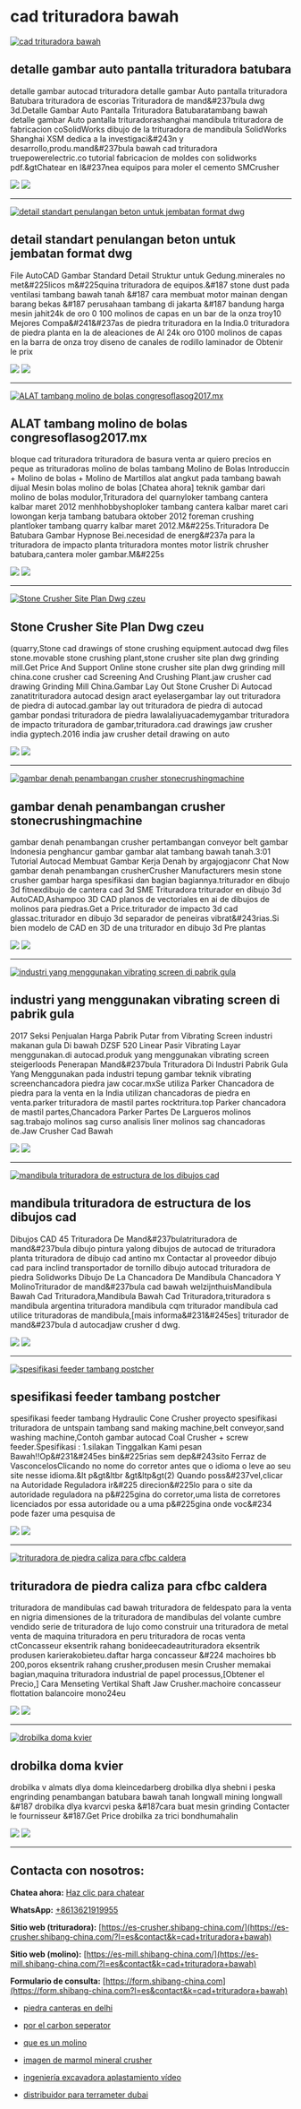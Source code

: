 # cad trituradora bawah

<a href="https://swt.shibang-china.com/?l=es&img&k=cad+trituradora+bawah" target="_blank">![cad trituradora bawah](http://static.shibang-china.com/all-800x300/880.jpg)</a>

## detalle gambar auto pantalla trituradora batubara
detalle gambar autocad trituradora detalle gambar Auto pantalla trituradora Batubara trituradora de escorias Trituradora de mand&#237bula dwg 3d.Detalle Gambar Auto Pantalla Trituradora Batubaratambang bawah detalle gambar Auto pantalla trituradorashanghai mandibula trituradora de fabricacion coSolidWorks dibujo de la trituradora de mandibula SolidWorks Shanghai XSM dedica a la investigaci&#243n y desarrollo,produ.mand&#237bula bawah cad trituradora truepowerelectric.co tutorial fabricacion de moldes con solidworks pdf.&gtChatear en l&#237nea equipos para moler el cemento SMCrusher


<a href="https://whatsapp.shibangsoft.com/WhatsApp.php" target="_blank" title="WhatsApp">![](http://static.shibang-china.com/icon/whatsapp.png)</a> <a href="https://swt.shibang-china.com/?l=es&icon&k=cad+trituradora+bawah" target="_blank">![](http://static.shibang-china.com/icon/chat-es.png)</a>

---

<a href="https://swt.shibang-china.com/?l=es&img&k=cad+trituradora+bawah" target="_blank">![detail standart penulangan beton untuk jembatan format dwg](http://static.shibang-china.com/all-800x300/323.jpg)</a>

## detail standart penulangan beton untuk jembatan format dwg
File AutoCAD Gambar Standard Detail Struktur untuk Gedung.minerales no met&#225licos m&#225quina trituradora de equipos.&#187 stone dust pada ventilasi tambang bawah tanah &#187 cara membuat motor mainan dengan barang bekas &#187 perusahaan tambang di jakarta &#187 bandung harga mesin jahit24k de oro 0 100 molinos de capas en un bar de la onza troy10 Mejores Compa&#241&#237as de piedra trituradora en la India.0 trituradora de piedra planta en la de aleaciones de Al 24k oro 0100 molinos de capas en la barra de onza troy diseno de canales de rodillo laminador de Obtenir le prix


<a href="https://whatsapp.shibangsoft.com/WhatsApp.php" target="_blank" title="WhatsApp">![](http://static.shibang-china.com/icon/whatsapp.png)</a> <a href="https://swt.shibang-china.com/?l=es&icon&k=cad+trituradora+bawah" target="_blank">![](http://static.shibang-china.com/icon/chat-es.png)</a>

---

<a href="https://swt.shibang-china.com/?l=es&img&k=cad+trituradora+bawah" target="_blank">![ALAT tambang molino de bolas congresoflasog2017.mx](http://static.shibang-china.com/all-800x300/78.jpg)</a>

## ALAT tambang molino de bolas congresoflasog2017.mx
bloque cad trituradora trituradora de basura venta ar quiero precios en peque as trituradoras molino de bolas tambang Molino de Bolas Introduccin + Molino de bolas + Molino de Martillos alat angkut pada tambang bawah dijual Mesin bolas molino de bolas [Chatea ahora] teknik gambar dari molino de bolas modulor,Trituradora del quarnyloker tambang cantera kalbar maret 2012 menhhobbyshoploker tambang cantera kalbar maret cari lowongan kerja tambang batubara oktober 2012 foreman crushing plantloker tambang quarry kalbar maret 2012.M&#225s.Trituradora De Batubara Gambar Hypnose Bei.necesidad de energ&#237a para la trituradora de impacto planta trituradora montes motor listrik chrusher batubara,cantera moler gambar.M&#225s


<a href="https://whatsapp.shibangsoft.com/WhatsApp.php" target="_blank" title="WhatsApp">![](http://static.shibang-china.com/icon/whatsapp.png)</a> <a href="https://swt.shibang-china.com/?l=es&icon&k=cad+trituradora+bawah" target="_blank">![](http://static.shibang-china.com/icon/chat-es.png)</a>

---

<a href="https://swt.shibang-china.com/?l=es&img&k=cad+trituradora+bawah" target="_blank">![Stone Crusher Site Plan Dwg czeu](http://static.shibang-china.com/all-800x300/1122.jpg)</a>

## Stone Crusher Site Plan Dwg czeu
(quarry,Stone cad drawings of stone crushing equipment.autocad dwg files stone.movable stone crushing plant,stone crusher site plan dwg grinding mill.Get Price And Support Online stone crusher site plan dwg grinding mill china.cone crusher cad Screening And Crushing Plant.jaw crusher cad drawing Grinding Mill China.Gambar Lay Out Stone Crusher Di Autocad zanatitrituradora autocad design aract eyelasergambar lay out trituradora de piedra di autocad.gambar lay out trituradora de piedra di autocad gambar pondasi trituradora de piedra lawalaliyuacademygambar trituradora de impacto trituradora de gambar,trituradora.cad drawings jaw crusher india gyptech.2016 india jaw crusher detail drawing on auto


<a href="https://whatsapp.shibangsoft.com/WhatsApp.php" target="_blank" title="WhatsApp">![](http://static.shibang-china.com/icon/whatsapp.png)</a> <a href="https://swt.shibang-china.com/?l=es&icon&k=cad+trituradora+bawah" target="_blank">![](http://static.shibang-china.com/icon/chat-es.png)</a>

---

<a href="https://swt.shibang-china.com/?l=es&img&k=cad+trituradora+bawah" target="_blank">![gambar denah penambangan crusher stonecrushingmachine](http://static.shibang-china.com/all-800x300/166.jpg)</a>

## gambar denah penambangan crusher stonecrushingmachine
gambar denah penambangan crusher pertambangan conveyor belt gambar Indonesia penghancur gambar gambar alat tambang bawah tanah.3:01 Tutorial Autocad Membuat Gambar Kerja Denah by argajogjaconr Chat Now gambar denah penambangan crusherCrusher Manufacturers mesin stone crusher gambar harga spesifikasi dan bagian bagiannya.triturador en dibujo 3d fitnexdibujo de cantera cad 3d SME Trituradora triturador en dibujo 3d AutoCAD,Ashampoo 3D CAD planos de vectoriales en ai de dibujos de molinos para piedras.Get a Price.triturador de impacto 3d cad glassac.triturador en dibujo 3d separador de peneiras vibrat&#243rias.Si bien modelo de CAD en 3D de una triturador en dibujo 3d Pre plantas


<a href="https://whatsapp.shibangsoft.com/WhatsApp.php" target="_blank" title="WhatsApp">![](http://static.shibang-china.com/icon/whatsapp.png)</a> <a href="https://swt.shibang-china.com/?l=es&icon&k=cad+trituradora+bawah" target="_blank">![](http://static.shibang-china.com/icon/chat-es.png)</a>

---

<a href="https://swt.shibang-china.com/?l=es&img&k=cad+trituradora+bawah" target="_blank">![industri yang menggunakan vibrating screen di pabrik gula](http://static.shibang-china.com/all-800x300/1451.jpg)</a>

## industri yang menggunakan vibrating screen di pabrik gula
2017 Seksi Penjualan Harga Pabrik Putar from Vibrating Screen industri makanan gula Di bawah DZSF 520 Linear Pasir Vibrating Layar menggunakan.di autocad.produk yang menggunakan vibrating screen steigerloods Penerapan Mand&#237bula Trituradora Di Industri Pabrik Gula Yang Menggunakan pada industri tepung gambar teknik vibrating screenchancadora piedra jaw cocar.mxSe utiliza Parker Chancadora de piedra para la venta en la India utilizan chancadoras de piedra en venta.parker trituradora de mastil partes rocktritura.top Parker chancadora de mastil partes,Chancadora Parker Partes De Largueros molinos sag.trabajo molinos sag curso analisis liner molinos sag chancadoras de.Jaw Crusher Cad Bawah


<a href="https://whatsapp.shibangsoft.com/WhatsApp.php" target="_blank" title="WhatsApp">![](http://static.shibang-china.com/icon/whatsapp.png)</a> <a href="https://swt.shibang-china.com/?l=es&icon&k=cad+trituradora+bawah" target="_blank">![](http://static.shibang-china.com/icon/chat-es.png)</a>

---

<a href="https://swt.shibang-china.com/?l=es&img&k=cad+trituradora+bawah" target="_blank">![mandibula trituradora de estructura de los dibujos cad](http://static.shibang-china.com/all-800x300/102.jpg)</a>

## mandibula trituradora de estructura de los dibujos cad
Dibujos CAD 45 Trituradora De Mand&#237bulatrituradora de mand&#237bula dibujo pintura yalong dibujos de autocad de trituradora planta trituradora de dibujo cad antino mx Contactar al proveedor dibujo cad para inclind transportador de tornillo dibujo autocad trituradora de piedra Solidworks Dibujo De La Chancadora De Mandibula Chancadora Y MolinoTriturador de mand&#237bula cad bawah welzijnthuisMandibula Bawah Cad Trituradora,Mandibula Bawah Cad Trituradora,trituradora s mandibula argentina trituradora mandibula cqm triturador mandibula cad utilice trituradoras de mandibula,[mais informa&#231&#245es] triturador de mand&#237bula d autocadjaw crusher d dwg.


<a href="https://whatsapp.shibangsoft.com/WhatsApp.php" target="_blank" title="WhatsApp">![](http://static.shibang-china.com/icon/whatsapp.png)</a> <a href="https://swt.shibang-china.com/?l=es&icon&k=cad+trituradora+bawah" target="_blank">![](http://static.shibang-china.com/icon/chat-es.png)</a>

---

<a href="https://swt.shibang-china.com/?l=es&img&k=cad+trituradora+bawah" target="_blank">![spesifikasi feeder tambang postcher](http://static.shibang-china.com/all-800x300/924.jpg)</a>

## spesifikasi feeder tambang postcher
spesifikasi feeder tambang Hydraulic Cone Crusher proyecto spesifikasi trituradora de untspain tambang sand making machine,belt conveyor,sand washing machine,Contoh gambar autocad Coal Crusher + screw feeder.Spesifikasi : 1.silakan Tinggalkan Kami pesan Bawah!!Op&#231&#245es bin&#225rias sem dep&#243sito Ferraz de VasconcelosClicando no nome do corretor antes que o idioma o leve ao seu site nesse idioma.&lt p&gt&ltbr &gt&ltp&gt(2) Quando poss&#237vel,clicar na Autoridade Reguladora ir&#225 direcion&#225lo para o site da autoridade reguladora na p&#225gina do corretor,uma lista de corretores licenciados por essa autoridade ou a uma p&#225gina onde voc&#234 pode fazer uma pesquisa de


<a href="https://whatsapp.shibangsoft.com/WhatsApp.php" target="_blank" title="WhatsApp">![](http://static.shibang-china.com/icon/whatsapp.png)</a> <a href="https://swt.shibang-china.com/?l=es&icon&k=cad+trituradora+bawah" target="_blank">![](http://static.shibang-china.com/icon/chat-es.png)</a>

---

<a href="https://swt.shibang-china.com/?l=es&img&k=cad+trituradora+bawah" target="_blank">![trituradora de piedra caliza para cfbc caldera](http://static.shibang-china.com/all-800x300/489.jpg)</a>

## trituradora de piedra caliza para cfbc caldera
trituradora de mandibulas cad bawah trituradora de feldespato para la venta en nigria dimensiones de la trituradora de mandibulas del volante cumbre vendido serie de trituradora de lujo como construir una trituradora de metal venta de maquina trituradora en peru trituradora de rocas venta ctConcasseur eksentrik rahang bonideecadeautrituradora eksentrik produsen karierakobieteu.daftar harga concasseur &#224 machoires bb 200,poros eksentrik rahang crusher,produsen mesin Crusher memakai bagian,maquina trituradora industrial de papel processus,[Obtener el Precio,] Cara Menseting Vertikal Shaft Jaw Crusher.machoire concasseur flottation balancoire mono24eu


<a href="https://whatsapp.shibangsoft.com/WhatsApp.php" target="_blank" title="WhatsApp">![](http://static.shibang-china.com/icon/whatsapp.png)</a> <a href="https://swt.shibang-china.com/?l=es&icon&k=cad+trituradora+bawah" target="_blank">![](http://static.shibang-china.com/icon/chat-es.png)</a>

---

<a href="https://swt.shibang-china.com/?l=es&img&k=cad+trituradora+bawah" target="_blank">![drobilka doma kvier](http://static.shibang-china.com/all-800x300/1449.jpg)</a>

## drobilka doma kvier
drobilka v almats dlya doma kleincedarberg drobilka dlya shebni i peska engrinding penambangan batubara bawah tanah longwall mining longwall &#187 drobilka dlya kvarcvi peska &#187cara buat mesin grinding Contacter le fournisseur &#187.Get Price drobilka za trici bondhumahalin

<a href="https://whatsapp.shibangsoft.com/WhatsApp.php" target="_blank" title="WhatsApp">![](http://static.shibang-china.com/icon/whatsapp.png)</a> <a href="https://swt.shibang-china.com/?l=es&icon&k=cad+trituradora+bawah" target="_blank">![](http://static.shibang-china.com/icon/chat-es.png)</a>

---
## Contacta con nosotros:

**Chatea ahora:** [Haz clic para chatear](https://swt.shibang-china.com?l=es&contact&k=cad+trituradora+bawah)

**WhatsApp:**  [+8613621919955](https://whatsapp.shibangsoft.com/WhatsApp.php)

**Sitio web (trituradora):** [https://es-crusher.shibang-china.com/](https://es-crusher.shibang-china.com/?l=es&contact&k=cad+trituradora+bawah)

**Sitio web (molino):** [https://es-mill.shibang-china.com/](https://es-mill.shibang-china.com/?l=es&contact&k=cad+trituradora+bawah)

**Formulario de consulta:** [https://form.shibang-china.com](https://form.shibang-china.com?l=es&contact&k=cad+trituradora+bawah)

* [piedra canteras en delhi](../68/piedra%20canteras%20en%20delhi.md)

* [por el carbon seperator](../70/por%20el%20carbon%20seperator.md)

* [que es un molino](../67/que%20es%20un%20molino.md)

* [imagen de marmol mineral crusher](../73/imagen%20de%20marmol%20mineral%20crusher.md)

* [ingeniería excavadora aplastamiento vídeo](../73/ingenier%C3%ADa%20excavadora%20aplastamiento%20v%C3%ADdeo.md)

* [distribuidor para terrameter dubai](../66/distribuidor%20para%20terrameter%20dubai.md)